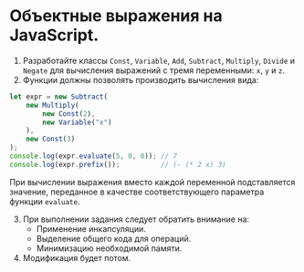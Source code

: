 # Объектные выражения на JavaScript.

1. Разработайте классы `Const`, `Variable`, `Add`, `Subtract`, `Multiply`, `Divide` и `Negate` для вычисления выражений с тремя переменными: `x`, `y` и `z`.
2. Функции должны позволять производить вычисления вида:
```js
let expr = new Subtract(
    new Multiply(
        new Const(2),
        new Variable("x")
    ),
    new Const(3)
);
console.log(expr.evaluate(5, 0, 0)); // 7
console.log(expr.prefix());          // (- (* 2 x) 3)
```
При вычислении выражения вместо каждой переменной подставляется значение, переданное в качестве соответствующего параметра функции `evaluate`.

3. При выполнении задания следует обратить внимание на:
    - Применение инкапсуляции.
    - Выделение общего кода для операций.
    - Минимизацию необходимой памяти.
4. Модификация будет потом.
